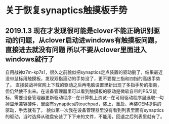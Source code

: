 # 关于恢复synaptics触摸板手势


<!--more-->

2019.1.3 现在才发现很可能是clover不能正确识别驱动的问题，从clover启动进windows有触摸板问题，直接进去就没有问题 所以不要从clover里面进入windows就行了
---
自用战神z7m-kp7s1，很久之前貌似把synaptics定点装置的驱动删了，结果最近没带鼠标用触摸板，发现双指滚动的手势没了，更不要提三指和四指的高级手势了。
直接装战神官网上下载的驱动之后再电脑设置里新出现了多指手势的指南，但仍然使不出来。在设备管理器里可以看到触摸板的驱动是微软自带的PS/2鼠标，需要设备管理器更新驱动程序--在计算机上浏览--在可用驱动程序里选取--勾掉显示兼容硬件，里面有synaptics的touchpad，装上，重启，再装OEM提供的驱动，手势就有了。
貌似第一次我在设备管理器里没有看到列表里面有synaptics的驱动，当时选择从磁盘安装了下下来的文件，不能用，回退之后列表里就有了。


